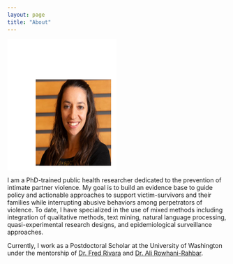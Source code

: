 ```yaml
---
layout: page
title: "About"
---
```

<img align="center" height="300px" width="250px" src="/headshot.jpg" alt="Headshot"> 

I am a PhD-trained public health researcher dedicated to the prevention of intimate partner violence. My goal is to build an evidence base to guide policy and actionable approaches to support victim-survivors and their families while interrupting abusive behaviors among perpetrators of violence. To date, I have specialized in the use of mixed methods including integration of qualitative methods, text mining, natural language processing, quasi-experimental research designs, and epidemiological surveillance approaches.

Currently, I work as a Postdoctoral Scholar at the University of Washington under the mentorship of [Dr. Fred Rivara](https://sph.washington.edu/sph-profiles/faculty-profiles/fred-rivara) and [Dr. Ali Rowhani-Rahbar](https://sph.washington.edu/sph-profiles/faculty-profiles/ali-rowhani-rahbar). 
